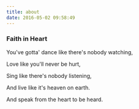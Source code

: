 ```yaml
---
title: about
date: 2016-05-02 09:58:49
---
```

### Faith in Heart


You've gotta' dance like there's nobody watching, 

Love like you'll never be hurt,

Sing like there's nobody listening,

And live like it's heaven on earth.

And speak from the heart to be heard. 